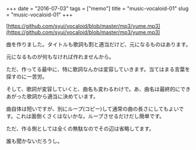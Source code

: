 +++
date = "2016-07-03"
tags =  ["memo"]
title = "music-vocaloid-01"
slug = "music-vocaloid-01"
+++


[https://github.com/syui/vocaloid/blob/master/mp3/yume.mp3](https://github.com/syui/vocaloid/blob/master/mp3/yume.mp3)

曲を作りました。タイトルも歌詞も割と適当だけど、元になるものはあります。

元になるものが何もなければ作れませんから。

ただ、作ってる最中に、特に歌詞なんかは変容していきます。当てはまる言葉を探すのに一苦労。

そして、歌詞が変容していくと、曲名も変わるわけで。あ、曲名は最終的にできあがった歌詞から適当に決めています。

曲自体は短いですが、別にループ(コピー)して通常の曲の長さにしてもよいです。これは面倒くさくはないかな。ループさせるだけだし簡単です。

ただ、作る側としては全くの無駄なのでその辺は省略してます。

誰も聞かないだろうし。

		
